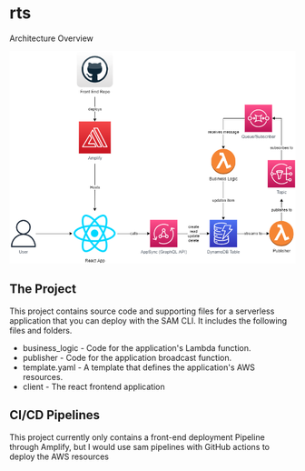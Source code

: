 # rts

Architecture Overview

![Design](full_stack_design.png)


## The Project

This project contains source code and supporting files for a serverless application that you can deploy with the SAM CLI. It includes the following files and folders.

- business_logic - Code for the application's Lambda function.
- publisher - Code for the application broadcast function.
- template.yaml - A template that defines the application's AWS resources.
- client - The react frontend application

## CI/CD Pipelines

This project currently only contains a front-end deployment Pipeline through Amplify, but I would use sam pipelines with GitHub actions to deploy the AWS resources


